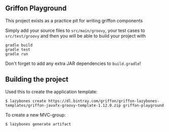 Griffon Playground
-----------------------------------

This project exists as a practice pit for writing griffon components


Simply add your source files to `src/main/groovy`, your test cases to
`src/test/groovy` and then you will be able to build your project with

    gradle build
    gradle test
    gradle run

Don't forget to add any extra JAR dependencies to `build.gradle`!



## Building the project

Used this to create the application template:

```
$ lazybones create https://dl.bintray.com/griffon/griffon-lazybones-templates/griffon-javafx-groovy-template-1.12.0.zip griffon-playground
```

To create a new MVC-group:

```
$ lazybones generate artifact
```
